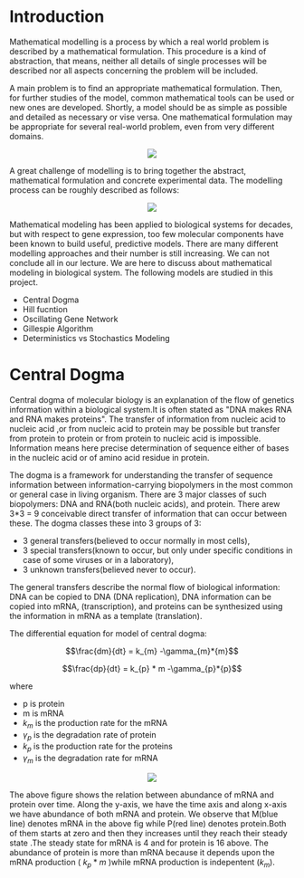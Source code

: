# Introduction

Mathematical modelling is a process by which a real world problem is described by a mathematical formulation. This procedure is a kind of abstraction, that means, neither all details of single processes will be described nor all aspects concerning the problem will be included.

A main problem is to find an appropriate mathematical formulation. Then, for further studies of the model, common mathematical tools can be used or new ones are developed. Shortly, a model should be as simple as possible and detailed as necessary or vise versa. One mathematical formulation may be appropriate for several real-world problem, even from very different domains. 

<p align="center">
  <img src="../main/Latex/workflow_1.jpg" />
</p>

A great challenge of modelling is to bring together the abstract, mathematical formulation and concrete experimental data. The modelling process can be roughly described as follows:

<p align="center">
  <img src="../main/Latex/workflow_2.jpg" />
</p>

 Mathematical modeling has been applied to biological systems for decades, but with respect to gene  expression, too few molecular components have been known to build useful, predictive models. There are many different modelling approaches and their number is still increasing. We can not conclude all in our lecture. We are here to discuss about mathematical modeling in biological system. The following models are studied in this project.
 
 * Central Dogma
 * Hill fucntion
 * Oscillating Gene Network
 * Gillespie Algorithm
 * Deterministics vs Stochastics Modeling
 
 # Central Dogma

Central dogma of molecular biology is an explanation of the flow of genetics information within a biological system.It is often stated as "DNA makes RNA and RNA makes proteins". The transfer of information from nucleic acid to nucleic acid ,or from nucleic acid to protein may be possible but transfer from protein to protein or from protein to nucleic acid is impossible. Information means here precise determination of sequence either of bases in the nucleic acid or of amino acid residue in protein.

The dogma is a framework for understanding the transfer of sequence information between information-carrying biopolymers in the most common or general case in living organism. There are 3 major classes of such biopolymers: DNA and RNA(both nucleic acids), and protein. There arew 3*3 = 9 conceivable direct transfer of information that can occur between these. The dogma classes these into 3 groups of 3:
* 3 general transfers(believed to occur normally in most cells),
* 3 special transfers(known to occur, but only under specific conditions in case of some viruses or in a laboratory),
* 3 unknown transfers(believed never to occur).

The general transfers describe the normal flow of biological information: DNA can be copied to DNA (DNA replication), DNA information can be copied into mRNA, (transcription), and proteins can be synthesized using the information in mRNA as a template (translation).

 The differential equation for model of central dogma:

$$\frac{dm}{dt} = k_{m} -\gamma_{m}*{m}$$

$$\frac{dp}{dt} = k_{p} * m -\gamma_{p}*{p}$$

where

* p is protein
* m is mRNA
* $k_{m}$ is the production rate for the mRNA
* $\gamma_{p}$ is the degradation rate of protein
* $k_{p}$ is the production rate for the proteins
* $\gamma_{m}$ is the degradation rate for mRNA

<p align="center">
  <img src="../main/Central_Dogma/centra_dogma_1.jpg" />
</p>


The above figure shows the relation between abundance of mRNA and protein over time.  Along the y-axis, we have the time axis and along x-axis we have abundance of both mRNA and protein. We observe that M(blue line) denotes mRNA in the above fig while P(red line) denotes protein.Both of them starts at zero and then they increases until they reach their steady state .The steady state for mRNA is 4 and for protein is 16 above. The abundance of protein is more than mRNA because it depends upon the mRNA production ( $k_{p} * m$ )while mRNA production is indepentent ($k_{m}$).



       
